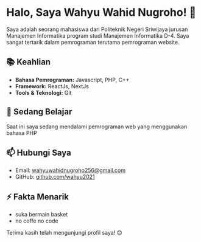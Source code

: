 # Halo, Saya Wahyu Wahid Nugroho! 👋

Saya adalah seorang mahasiswa dari Politeknik Negeri Sriwijaya jurusan Manajemen Informatika program studi Manajemen Informatika D-4. Saya sangat tertarik dalam pemrograman terutama pemrograman website.

## 📚 Keahlian
- **Bahasa Pemrograman:** Javascript, PHP, C++
- **Framework:** ReactJs, NextJs
- **Tools & Teknologi:** Git

## 🌱 Sedang Belajar
Saat ini saya sedang mendalami pemrograman web yang menggunakan bahasa PHP

## 📫 Hubungi Saya
- Email: wahyuwahidnugroho256@gmail.com
- GitHub: [github.com/wahyu2021](https://github.com/wahyu2021) 

## ⚡ Fakta Menarik
- suka bermain basket
- no coffe no code

Terima kasih telah mengunjungi profil saya! 😊
